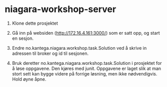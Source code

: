 # niagara-workshop-server

 1. Klone dette prosjektet

 1. Gå inn på websiden (http://172.16.4.161:3000/) som er satt opp, og start en sesjon.
 
 1. Endre no.kantega.niagara.workshop.task.Solution ved å skrive in adressen til broker og id til sesjonen.

 1. Bruk deretter no.kantega.niagara.workshop.task.Solution i prosjektet for å løse oppgavene. Den kjøres med junit.
Oppgavene er laget slik at man stort sett kan bygge videre på forrige løsning, men ikke nødvendigvis. Hold øyne åpne.
